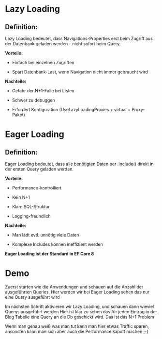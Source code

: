 # Lazy Loading
## Definition:
Lazy Loading bedeutet, dass Navigations-Properties erst beim Zugriff aus der Datenbank geladen werden – nicht sofort beim Query.

**Vorteile:**

- Einfach bei einzelnen Zugriffen

- Spart Datenbank-Last, wenn Navigation nicht immer gebraucht wird

**Nachteile:**

- Gefahr der N+1-Falle bei Listen

- Schwer zu debuggen

- Erfordert Konfiguration (UseLazyLoadingProxies + virtual + Proxy-Paket)


# Eager Loading
## Definition:
Eager Loading bedeutet, dass alle benötigten Daten per .Include() direkt in der ersten Query geladen werden.

**Vorteile:**

- Performance-kontrolliert

- Kein N+1

- Klare SQL-Struktur

- Logging-freundlich

**Nachteile:**

- Man lädt evtl. unnötig viele Daten

- Komplexe Includes können ineffizient werden 

**Eager Loading ist der Standard in EF Core 8**

# Demo
Zuerst starten wie die Anwendungen und schauen auf die Anzahl der ausgeführten Queries.
Hier werden wir bei Eager Loading sehen das nur eine Query ausgeführt wird

Im nächsten Schritt aktivieren wir Lazy Loading, und schauen dann wieviel Querys ausgeführt werden
Hier ist klar zu sehen das für jeden Eintrag in der Blog Tabelle eine Query an die Db geschickt wird.
Das ist das N+1 Problem


Wenn man genau weiß was man tut kann man hier etwas Traffic sparen, ansonsten kann man sich aber auch die Performance kaputt machen ;-)
